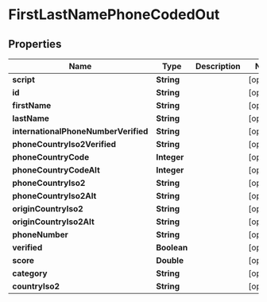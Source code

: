 
# FirstLastNamePhoneCodedOut

## Properties
Name | Type | Description | Notes
------------ | ------------- | ------------- | -------------
**script** | **String** |  |  [optional]
**id** | **String** |  |  [optional]
**firstName** | **String** |  |  [optional]
**lastName** | **String** |  |  [optional]
**internationalPhoneNumberVerified** | **String** |  |  [optional]
**phoneCountryIso2Verified** | **String** |  |  [optional]
**phoneCountryCode** | **Integer** |  |  [optional]
**phoneCountryCodeAlt** | **Integer** |  |  [optional]
**phoneCountryIso2** | **String** |  |  [optional]
**phoneCountryIso2Alt** | **String** |  |  [optional]
**originCountryIso2** | **String** |  |  [optional]
**originCountryIso2Alt** | **String** |  |  [optional]
**phoneNumber** | **String** |  |  [optional]
**verified** | **Boolean** |  |  [optional]
**score** | **Double** |  |  [optional]
**category** | **String** |  |  [optional]
**countryIso2** | **String** |  |  [optional]



